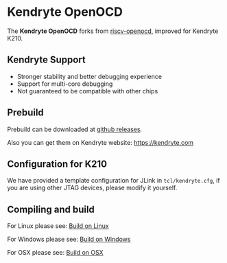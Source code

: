 Kendryte OpenOCD
=======

The **Kendryte OpenOCD** forks from [riscv-openocd](https://github.com/riscv/riscv-openocd), improved for Kendryte K210.

## Kendryte Support

* Stronger stability and better debugging experience
* Support for multi-core debugging
* Not guaranteed to be compatible with other chips

## Prebuild

Prebuild can be downloaded at [github releases](https://github.com/kendryte/openocd-kendryte/releases).

Also you can get them on Kendryte website: https://kendryte.com

## Configuration for K210

We have provided a template configuration for JLink in `tcl/kendryte.cfg`, if you are using other JTAG devices, please modify it yourself.

## Compiling and build

For Linux please see: [Build on Linux](doc/build_on_linux.md)

For Windows please see: [Build on Windows](doc/build_on_windows.md)

For OSX please see: [Build on OSX](doc/build_on_osx.md)
